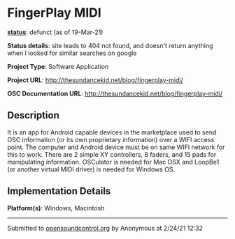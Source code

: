 # FingerPlay MIDI

**[status](../implementation-status.html)**: defunct (as of 19-Mar-21)

**Status details**: 
site leads to 404 not found, and doesn't return anything when I looked for similar searches on google

**Project Type**: Software Application

**Project URL**: <http://thesundancekid.net/blog/fingerplay-midi/>

**OSC Documentation URL**: <http://thesundancekid.net/blog/fingerplay-midi/>

## Description

It is an app for Android capable devices in the marketplace used to send OSC information (or its own proprietary information) over a WIFI access point. The computer and Android device must be on same WIFI network for this to work. There are 2 simple XY controllers, 8 faders, and 15 pads for manipulating information. OSCulator is needed for Mac OSX and LoopBe1 (or another virtual MIDI driver) is needed for Windows OS.

## Implementation Details

**Platform(s)**: Windows, Macintosh

---
Submitted to [opensoundcontrol.org](https://opensoundcontrol.org) by Anonymous at 2/24/21 12:32
